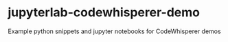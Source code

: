 # jupyterlab-codewhisperer-demo
Example python snippets and jupyter notebooks for CodeWhisperer demos
